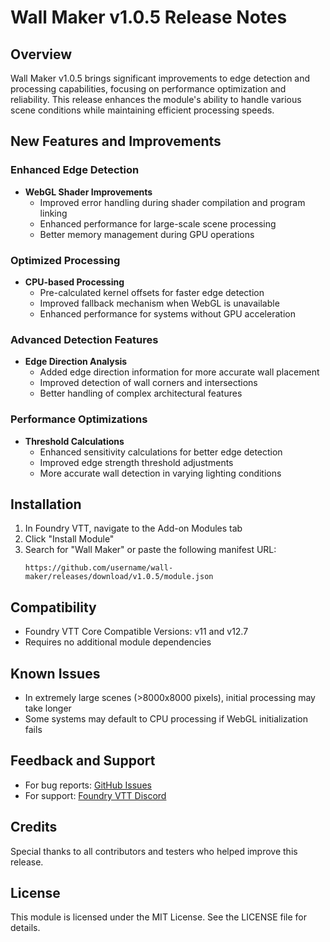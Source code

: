 # Wall Maker v1.0.5 Release Notes

## Overview
Wall Maker v1.0.5 brings significant improvements to edge detection and processing capabilities, focusing on performance optimization and reliability. This release enhances the module's ability to handle various scene conditions while maintaining efficient processing speeds.

## New Features and Improvements

### Enhanced Edge Detection
- **WebGL Shader Improvements**
  - Improved error handling during shader compilation and program linking
  - Enhanced performance for large-scale scene processing
  - Better memory management during GPU operations

### Optimized Processing
- **CPU-based Processing**
  - Pre-calculated kernel offsets for faster edge detection
  - Improved fallback mechanism when WebGL is unavailable
  - Enhanced performance for systems without GPU acceleration

### Advanced Detection Features
- **Edge Direction Analysis**
  - Added edge direction information for more accurate wall placement
  - Improved detection of wall corners and intersections
  - Better handling of complex architectural features

### Performance Optimizations
- **Threshold Calculations**
  - Enhanced sensitivity calculations for better edge detection
  - Improved edge strength threshold adjustments
  - More accurate wall detection in varying lighting conditions

## Installation
1. In Foundry VTT, navigate to the Add-on Modules tab
2. Click "Install Module"
3. Search for "Wall Maker" or paste the following manifest URL:
   ```
   https://github.com/username/wall-maker/releases/download/v1.0.5/module.json
   ```

## Compatibility
- Foundry VTT Core Compatible Versions: v11 and v12.7
- Requires no additional module dependencies

## Known Issues
- In extremely large scenes (>8000x8000 pixels), initial processing may take longer
- Some systems may default to CPU processing if WebGL initialization fails

## Feedback and Support
- For bug reports: [GitHub Issues](https://github.com/username/wall-maker/issues)
- For support: [Foundry VTT Discord](https://discord.gg/foundryvtt)

## Credits
Special thanks to all contributors and testers who helped improve this release.

## License
This module is licensed under the MIT License. See the LICENSE file for details. 